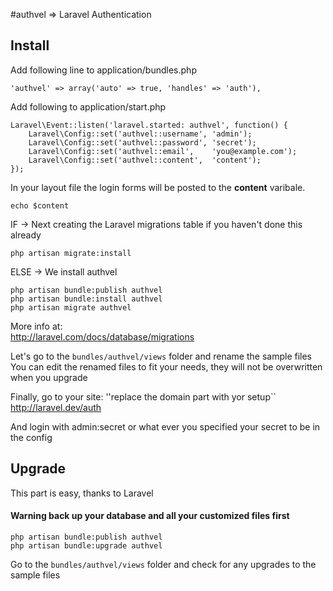 #authvel => Laravel Authentication

## Install

Add following line to application/bundles.php

    'authvel' => array('auto' => true, 'handles' => 'auth'),


Add following to application/start.php    

    Laravel\Event::listen('laravel.started: authvel', function() {
        Laravel\Config::set('authvel::username', 'admin');
        Laravel\Config::set('authvel::password', 'secret');
        Laravel\Config::set('authvel::email',    'you@example.com');
        Laravel\Config::set('authvel::content',  'content');
    });

In your layout file the login forms will be posted to the **content** varibale.

    echo $content

IF -> Next creating the Laravel migrations table if you haven't done this already

    php artisan migrate:install


ELSE -> We install authvel

    php artisan bundle:publish authvel
    php artisan bundle:install authvel
    php artisan migrate authvel

More info at:  
http://laravel.com/docs/database/migrations

Let's go to the ``bundles/authvel/views`` folder and rename the sample files
You can edit the renamed files to fit your needs, they will not be overwritten when you upgrade

Finally, go to your site: ''replace the domain part with yor setup``
    http://laravel.dev/auth  

And login with admin:secret or what ever you specified your secret to be in the config 


## Upgrade
This part is easy, thanks to Laravel  
#### Warning back up your database and all your customized files  first

    php artisan bundle:publish authvel
    php artisan bundle:upgrade authvel
    
Go to the ``bundles/authvel/views`` folder and check for any upgrades to the sample files


